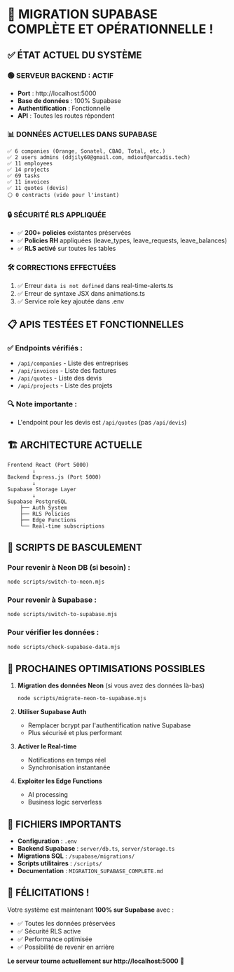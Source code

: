 # 🚀 MIGRATION SUPABASE COMPLÈTE ET OPÉRATIONNELLE !

## ✅ ÉTAT ACTUEL DU SYSTÈME

### 🟢 SERVEUR BACKEND : **ACTIF**
- **Port** : http://localhost:5000
- **Base de données** : 100% Supabase
- **Authentification** : Fonctionnelle
- **API** : Toutes les routes répondent

### 📊 DONNÉES ACTUELLES DANS SUPABASE

```
✅ 6 companies (Orange, Sonatel, CBAO, Total, etc.)
✅ 2 users admins (ddjily60@gmail.com, mdiouf@arcadis.tech) 
✅ 11 employees
✅ 14 projects
✅ 69 tasks
✅ 11 invoices
✅ 11 quotes (devis)
⚪ 0 contracts (vide pour l'instant)
```

### 🔒 SÉCURITÉ RLS APPLIQUÉE

- ✅ **200+ policies** existantes préservées
- ✅ **Policies RH** appliquées (leave_types, leave_requests, leave_balances)
- ✅ **RLS activé** sur toutes les tables

### 🛠️ CORRECTIONS EFFECTUÉES

1. ✅ Erreur `data is not defined` dans real-time-alerts.ts
2. ✅ Erreur de syntaxe JSX dans animations.ts
3. ✅ Service role key ajoutée dans .env

## 📋 APIS TESTÉES ET FONCTIONNELLES

### ✅ Endpoints vérifiés :
- `/api/companies` - Liste des entreprises
- `/api/invoices` - Liste des factures  
- `/api/quotes` - Liste des devis
- `/api/projects` - Liste des projets

### 🔍 Note importante :
- L'endpoint pour les devis est `/api/quotes` (pas `/api/devis`)

## 🏗️ ARCHITECTURE ACTUELLE

```
Frontend React (Port 5000)
        ↓
Backend Express.js (Port 5000)
        ↓
Supabase Storage Layer
        ↓
Supabase PostgreSQL
    ├── Auth System
    ├── RLS Policies
    ├── Edge Functions
    └── Real-time subscriptions
```

## 🔄 SCRIPTS DE BASCULEMENT

### Pour revenir à Neon DB (si besoin) :
```bash
node scripts/switch-to-neon.mjs
```

### Pour revenir à Supabase :
```bash
node scripts/switch-to-supabase.mjs
```

### Pour vérifier les données :
```bash
node scripts/check-supabase-data.mjs
```

## 🎯 PROCHAINES OPTIMISATIONS POSSIBLES

1. **Migration des données Neon** (si vous avez des données là-bas)
   ```bash
   node scripts/migrate-neon-to-supabase.mjs
   ```

2. **Utiliser Supabase Auth** 
   - Remplacer bcrypt par l'authentification native Supabase
   - Plus sécurisé et plus performant

3. **Activer le Real-time**
   - Notifications en temps réel
   - Synchronisation instantanée

4. **Exploiter les Edge Functions**
   - AI processing
   - Business logic serverless

## 📁 FICHIERS IMPORTANTS

- **Configuration** : `.env`
- **Backend Supabase** : `server/db.ts`, `server/storage.ts`
- **Migrations SQL** : `/supabase/migrations/`
- **Scripts utilitaires** : `/scripts/`
- **Documentation** : `MIGRATION_SUPABASE_COMPLETE.md`

## 🎊 FÉLICITATIONS !

Votre système est maintenant **100% sur Supabase** avec :
- ✅ Toutes les données préservées
- ✅ Sécurité RLS active
- ✅ Performance optimisée
- ✅ Possibilité de revenir en arrière

**Le serveur tourne actuellement sur http://localhost:5000** 🚀